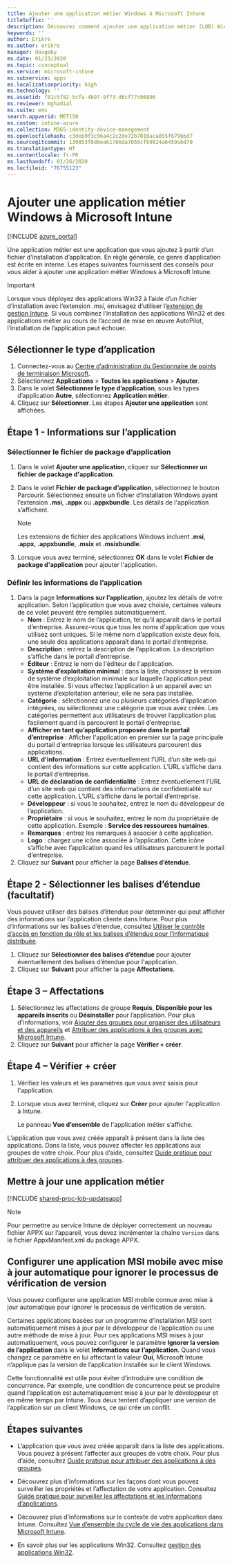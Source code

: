 ```yaml
---
title: Ajouter une application métier Windows à Microsoft Intune
titleSuffix: ''
description: Découvrez comment ajouter une application métier (LOB) Windows à l’aide de Microsoft Intune.
keywords: ''
author: Erikre
ms.author: erikre
manager: dougeby
ms.date: 01/23/2020
ms.topic: conceptual
ms.service: microsoft-intune
ms.subservice: apps
ms.localizationpriority: high
ms.technology: ''
ms.assetid: f81c5f82-5cfa-4b97-9f73-d6cf77c06896
ms.reviewer: mghadial
ms.suite: ems
search.appverid: MET150
ms.custom: intune-azure
ms.collection: M365-identity-device-management
ms.openlocfilehash: c3deb9f3c96a4c2c2de72b7016aca855f679bbd7
ms.sourcegitcommit: 139853f8d6ea61786da7056cfb9024a6459abd70
ms.translationtype: HT
ms.contentlocale: fr-FR
ms.lasthandoff: 01/26/2020
ms.locfileid: "76755123"
---
```

# <a name="add-a-windows-line-of-business-app-to-microsoft-intune"></a>Ajouter une application métier Windows à Microsoft Intune

[!INCLUDE [azure_portal](../includes/azure_portal.md)]

Une application métier est une application que vous ajoutez à partir d’un fichier d’installation d’application. En règle générale, ce genre d’application est écrite en interne. Les étapes suivantes fournissent des conseils pour vous aider à ajouter une application métier Windows à Microsoft Intune.

> [!IMPORTANT]
> Lorsque vous déployez des applications Win32 à l’aide d’un fichier d’installation avec l’extension *.msi*, envisagez d’utiliser l’[extension de gestion Intune](../apps/intune-management-extension.md). Si vous combinez l’installation des applications Win32 et des applications métier au cours de l’accord de mise en œuvre AutoPilot, l’installation de l’application peut échouer.  

## <a name="select-the-app-type"></a>Sélectionner le type d’application

1. Connectez-vous au [Centre d’administration du Gestionnaire de points de terminaison Microsoft](https://go.microsoft.com/fwlink/?linkid=2109431).
2. Sélectionnez **Applications** > **Toutes les applications** > **Ajouter**.
3. Dans le volet **Sélectionner le type d’application**, sous les types d’application **Autre**, sélectionnez **Application métier**.
4. Cliquez sur **Sélectionner**. Les étapes **Ajouter une application** sont affichées.

## <a name="step-1---app-information"></a>Étape 1 - Informations sur l’application

### <a name="select-the-app-package-file"></a>Sélectionner le fichier de package d’application

1. Dans le volet **Ajouter une application**, cliquez sur **Sélectionner un fichier de package d'application**. 
2. Dans le volet **Fichier de package d’application**, sélectionnez le bouton Parcourir. Sélectionnez ensuite un fichier d’installation Windows ayant l’extension **.msi**, **.appx** ou **.appxbundle**.
   Les détails de l'application s’affichent.

    > [!NOTE]
    > Les extensions de fichier des applications Windows incluent **.msi**, **.appx**, **.appxbundle**, **.msix** et **.msixbundle**.  

3. Lorsque vous avez terminé, sélectionnez **OK** dans le volet **Fichier de package d'application** pour ajouter l'application.

### <a name="set-app-information"></a>Définir les informations de l’application

1. Dans la page **Informations sur l’application**, ajoutez les détails de votre application. Selon l’application que vous avez choisie, certaines valeurs de ce volet peuvent être remplies automatiquement.
    - **Nom** : Entrez le nom de l’application, tel qu’il apparaît dans le portail d’entreprise. Assurez-vous que tous les noms d'application que vous utilisez sont uniques. Si le même nom d’application existe deux fois, une seule des applications apparaît dans le portail d’entreprise.
    - **Description** : entrez la description de l’application. La description s’affiche dans le portail d’entreprise.
    - **Éditeur** : Entrez le nom de l'éditeur de l'application.
    - **Système d’exploitation minimal** : dans la liste, choisissez la version de système d’exploitation minimale sur laquelle l’application peut être installée. Si vous affectez l’application à un appareil avec un système d’exploitation antérieur, elle ne sera pas installée.
    - **Catégorie** : sélectionnez une ou plusieurs catégories d’application intégrées, ou sélectionnez une catégorie que vous avez créée. Les catégories permettent aux utilisateurs de trouver l’application plus facilement quand ils parcourent le portail d’entreprise.
    - **Afficher en tant qu’application proposée dans le portail d’entreprise** : Afficher l'application en premier sur la page principale du portail d'entreprise lorsque les utilisateurs parcourent des applications.
    - **URL d'information** : Entrez éventuellement l’URL d’un site web qui contient des informations sur cette application. L’URL s’affiche dans le portail d’entreprise.
    - **URL de déclaration de confidentialité** : Entrez éventuellement l’URL d’un site web qui contient des informations de confidentialité sur cette application. L’URL s’affiche dans le portail d’entreprise.
    - **Développeur** : si vous le souhaitez, entrez le nom du développeur de l’application.
    - **Propriétaire** : si vous le souhaitez, entrez le nom du propriétaire de cette application. Exemple : **Service des ressources humaines**.
    - **Remarques** : entrez les remarques à associer à cette application.
    - **Logo** : chargez une icône associée à l’application. Cette icône s’affiche avec l’application quand les utilisateurs parcourent le portail d’entreprise.
2. Cliquez sur **Suivant** pour afficher la page **Balises d’étendue**.

## <a name="step-2---select-scope-tags-optional"></a>Étape 2 - Sélectionner les balises d’étendue (facultatif)
Vous pouvez utiliser des balises d’étendue pour déterminer qui peut afficher des informations sur l’application cliente dans Intune. Pour plus d’informations sur les balises d’étendue, consultez [Utiliser le contrôle d’accès en fonction du rôle et les balises d’étendue pour l’informatique distribuée](../fundamentals/scope-tags.md).

1. Cliquez sur **Sélectionner des balises d’étendue** pour ajouter éventuellement des balises d’étendue pour l'application. 
2. Cliquez sur **Suivant** pour afficher la page **Affectations**.

## <a name="step-3---assignments"></a>Étape 3 – Affectations

1. Sélectionnez les affectations de groupe **Requis**, **Disponible pour les appareils inscrits** ou **Désinstaller** pour l’application. Pour plus d'informations, voir [Ajouter des groupes pour organiser des utilisateurs et des appareils](~/fundamentals/groups-add.md) et [Attribuer des applications à des groupes avec Microsoft Intune](apps-deploy.md).
2. Cliquez sur **Suivant** pour afficher la page **Vérifier + créer**. 

## <a name="step-4---review--create"></a>Étape 4 – Vérifier + créer

1. Vérifiez les valeurs et les paramètres que vous avez saisis pour l'application.
2. Lorsque vous avez terminé, cliquez sur **Créer** pour ajouter l'application à Intune.

    Le panneau **Vue d’ensemble** de l'application métier s’affiche.

L’application que vous avez créée apparaît à présent dans la liste des applications. Dans la liste, vous pouvez affecter les applications aux groupes de votre choix. Pour plus d’aide, consultez [Guide pratique pour attribuer des applications à des groupes](apps-deploy.md).

## <a name="update-a-line-of-business-app"></a>Mettre à jour une application métier

[!INCLUDE [shared-proc-lob-updateapp](../includes/shared-proc-lob-updateapp.md)]

   > [!NOTE]
   > Pour permettre au service Intune de déployer correctement un nouveau fichier APPX sur l’appareil, vous devez incrémenter la chaîne `Version` dans le fichier AppxManifest.xml du package APPX.

## <a name="configure-a-self-updating-mobile-msi-app-to-ignore-the-version-check-process"></a>Configurer une application MSI mobile avec mise à jour automatique pour ignorer le processus de vérification de version

Vous pouvez configurer une application MSI mobile connue avec mise à jour automatique pour ignorer le processus de vérification de version.

Certaines applications basées sur un programme d’installation MSI sont automatiquement mises à jour par le développeur de l’application ou une autre méthode de mise à jour. Pour ces applications MSI mises à jour automatiquement, vous pouvez configurer le paramètre **Ignorer la version de l’application** dans le volet **Informations sur l’application**. Quand vous changez ce paramètre en lui affectant la valeur **Oui**, Microsoft Intune n’applique pas la version de l’application installée sur le client Windows.

Cette fonctionnalité est utile pour éviter d’introduire une condition de concurrence. Par exemple, une condition de concurrence peut se produire quand l’application est automatiquement mise à jour par le développeur et en même temps par Intune. Tous deux tentent d’appliquer une version de l’application sur un client Windows, ce qui crée un conflit.

## <a name="next-steps"></a>Étapes suivantes

- L’application que vous avez créée apparaît dans la liste des applications. Vous pouvez à présent l’affecter aux groupes de votre choix. Pour plus d’aide, consultez [Guide pratique pour attribuer des applications à des groupes](apps-deploy.md).

- Découvrez plus d’informations sur les façons dont vous pouvez surveiller les propriétés et l’affectation de votre application. Consultez [Guide pratique pour surveiller les affectations et les informations d’applications](apps-monitor.md).

- Découvrez plus d’informations sur le contexte de votre application dans Intune. Consultez [Vue d’ensemble du cycle de vie des applications dans Microsoft Intune](app-lifecycle.md).

- En savoir plus sur les applications Win32. Consultez [gestion des applications Win32](~/apps/apps-win32-app-management.md).
